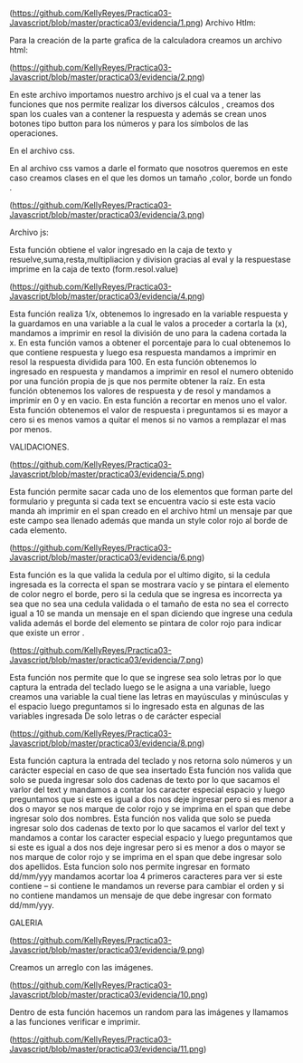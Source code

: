 

(https://github.com/KellyReyes/Practica03-Javascript/blob/master/practica03/evidencia/1.png)
Archivo Htlm:

Para la creación de la parte grafica de la calculadora creamos un archivo html: 
 

(https://github.com/KellyReyes/Practica03-Javascript/blob/master/practica03/evidencia/2.png)

En este archivo importamos nuestro archivo js el cual va a tener las funciones que nos permite realizar los diversos cálculos , creamos dos span los cuales van a contener la respuesta y además se crean unos botones tipo button para los números y para los símbolos de las operaciones.

En el archivo css.

 En al archivo css vamos a darle el formato que nosotros queremos en este caso creamos clases en el que les domos un tamaño ,color, borde un fondo .

 
(https://github.com/KellyReyes/Practica03-Javascript/blob/master/practica03/evidencia/3.png)


Archivo js:

 Esta función  obtiene el valor ingresado en la caja de texto  y resuelve,suma,resta,multipliacion y division gracias al eval y la respuestase imprime en la caja de texto (form.resol.value)
  
 
(https://github.com/KellyReyes/Practica03-Javascript/blob/master/practica03/evidencia/4.png)

Esta función realiza 1/x, obtenemos lo ingresado en la variable respuesta y la guardamos en una variable a la cual le valos a proceder a cortarla la (x), mandamos a imprimir  en resol la división  de uno para la cadena cortada la x.
En esta función vamos a obtener el porcentaje  para lo cual obtenemos lo que contiene respuesta y luego esa respuesta mandamos a imprimir en resol la respuesta dividida para 100.
En esta función obtenemos lo ingresado en respuesta  y mandamos a imprimir en resol el numero obtenido por una función propia de js que nos permite obtener la raíz. 
En esta función obtenemos los valores de respuesta y de resol y mandamos a imprimir en 0 y en vacio.
En esta función a recortar en menos uno el valor.
Esta función  obtenemos el valor de respuesta i preguntamos si es mayor a cero si es menos vamos a quitar el menos si no vamos a remplazar el mas por menos.

 


VALIDACIONES.
 


(https://github.com/KellyReyes/Practica03-Javascript/blob/master/practica03/evidencia/5.png)


Esta función  permite sacar cada uno de los elementos que forman parte del formulario y pregunta si cada text se encuentra vacío si este esta vacío manda ah imprimir en el span creado en el archivo html un mensaje par que este campo sea llenado además que manda un style color rojo al borde de cada elemento.
 
 
(https://github.com/KellyReyes/Practica03-Javascript/blob/master/practica03/evidencia/6.png)

Esta función es la que valida la cedula por el ultimo digito, si la cedula ingresada es la correcta el span se mostrara vacío y se pintara el elemento de color negro el borde, pero si la cedula que se ingresa es incorrecta  ya sea que no sea una cedula validada  o el tamaño de esta no sea el correcto igual a 10  se manda un mensaje en el span diciendo que ingrese una cedula valida además el borde del elemento se pintara de color rojo para indicar que existe un error .

(https://github.com/KellyReyes/Practica03-Javascript/blob/master/practica03/evidencia/7.png)

Esta función nos permite que lo que se ingrese sea solo letras  por lo que captura la entrada del teclado  luego se le asigna a una variable, luego creamos una variable la cual tiene las letras en  mayúsculas y minúsculas y el espacio luego preguntamos si lo ingresado esta en algunas de las variables ingresada
De solo letras o de carácter especial

(https://github.com/KellyReyes/Practica03-Javascript/blob/master/practica03/evidencia/8.png)

Esta función captura la entrada del teclado   y nos retorna solo números y un carácter especial en caso de que sea insertado
Esta función nos valida que solo se pueda ingresar solo dos cadenas de texto  por lo que sacamos el varlor del text  y mandamos a contar los caracter especial espacio y luego preguntamos que si este es igual a dos nos deje ingresar pero si es menor a dos o mayor se nos marque de color rojo y se imprima en el span que debe ingresar solo dos nombres.
Esta función nos valida que solo se pueda ingresar solo dos cadenas de texto  por lo que sacamos el varlor del text  y mandamos a contar los caracter especial espacio y luego preguntamos que si este es igual a dos nos deje ingresar pero si es menor a dos o mayor se nos marque de color rojo y se imprima en el span que debe ingresar solo dos apellidos.
Esta funcion solo nos permite ingresar en formato dd/mm/yyy  mandamos acortar loa 4 primeros caracteres para ver si este contiene – si contiene le mandamos un reverse para cambiar el orden y si no contiene mandamos un mensaje de que debe ingresar con formato dd/mm/yyy.
 

GALERIA


(https://github.com/KellyReyes/Practica03-Javascript/blob/master/practica03/evidencia/9.png)

Creamos un arreglo con las imágenes.

 
(https://github.com/KellyReyes/Practica03-Javascript/blob/master/practica03/evidencia/10.png)

Dentro de esta función hacemos un random para las imágenes y llamamos a las funciones verificar e imprimir.
 

(https://github.com/KellyReyes/Practica03-Javascript/blob/master/practica03/evidencia/11.png)
 


